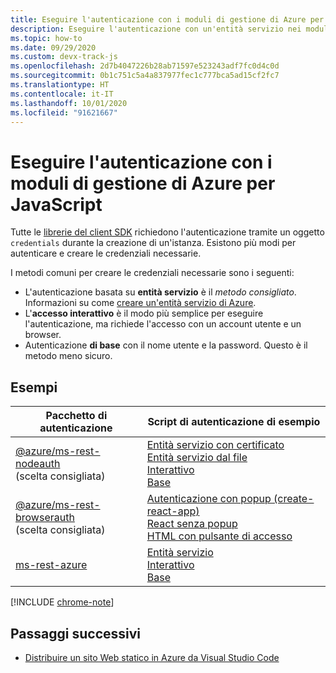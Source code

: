 ```yaml
---
title: Eseguire l'autenticazione con i moduli di gestione di Azure per Node.js
description: Eseguire l'autenticazione con un'entità servizio nei moduli di gestione di Azure per Node.js
ms.topic: how-to
ms.date: 09/29/2020
ms.custom: devx-track-js
ms.openlocfilehash: 2d7b4047226b28ab71597e523243adf7fc0d4c0d
ms.sourcegitcommit: 0b1c751c5a4a837977fec1c777bca5ad15cf2fc7
ms.translationtype: HT
ms.contentlocale: it-IT
ms.lasthandoff: 10/01/2020
ms.locfileid: "91621667"
---
```

# <a name="authenticate-with-the-azure-management-modules-for-javascript"></a>Eseguire l'autenticazione con i moduli di gestione di Azure per JavaScript

Tutte le [librerie del client SDK](azure-sdk-library-package-index.md) richiedono l'autenticazione tramite un oggetto `credentials` durante la creazione di un'istanza. Esistono più modi per autenticare e creare le credenziali necessarie.

I metodi comuni per creare le credenziali necessarie sono i seguenti:

- L'autenticazione basata su **entità servizio** è il _metodo consigliato_. Informazioni su come [creare un'entità servizio di Azure](node-sdk-azure-authenticate-principal.md). 
- L'**accesso interattivo** è il modo più semplice per eseguire l'autenticazione, ma richiede l'accesso con un account utente e un browser.
- Autenticazione **di base** con il nome utente e la password. Questo è il metodo meno sicuro. 

## <a name="samples"></a>Esempi

|Pacchetto di autenticazione|Script di autenticazione di esempio|
|--|--|
|[@azure/ms-rest-nodeauth](https://www.npmjs.com/package/@azure/ms-rest-nodeauth) <br>(scelta consigliata)|[Entità servizio con certificato](https://github.com/Azure/ms-rest-nodeauth/blob/master/samples/authFileWithSpCert.ts)<br>[Entità servizio dal file](https://github.com/Azure/ms-rest-nodeauth/blob/master/samples/authFileWithSpSecret.ts)<br>[Interattivo](https://github.com/Azure/ms-rest-nodeauth/blob/master/samples/interactivePersonalAccount.ts)<br>[Base](https://github.com/Azure/ms-rest-nodeauth/blob/master/samples/usernamePassword.ts)|
|[@azure/ms-rest-browserauth](https://www.npmjs.com/package/@azure/ms-rest-browserauth)<br>(scelta consigliata)|[Autenticazione con popup (create-react-app)](https://github.com/Azure/ms-rest-browserauth/tree/master/samples/authentication-with-popup)<br>[React senza popup](https://github.com/Azure/ms-rest-browserauth/tree/master/samples/react-app)<br>[HTML con pulsante di accesso](https://github.com/Azure/ms-rest-browserauth/tree/master/samples/vanilla)|
|[ms-rest-azure](https://www.npmjs.com/package/ms-rest-azure)|[Entità servizio](https://github.com/Azure/azure-sdk-for-node/blob/master/Documentation/Authentication.md#service-principal-authentication)<br>[Interattivo](https://github.com/Azure/azure-sdk-for-node/blob/master/Documentation/Authentication.md#interactive-login)<br>[Base](https://github.com/Azure/azure-sdk-for-node/blob/master/Documentation/Authentication.md#basic-authentication)|

[!INCLUDE [chrome-note](includes/chrome-note.md)]

## <a name="next-steps"></a>Passaggi successivi   

* [Distribuire un sito Web statico in Azure da Visual Studio Code](tutorial-vscode-static-website-node-01.md)